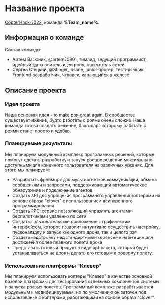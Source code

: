 # Название проекта

[CopterHack-2022](copterhack2022.md), команда **%Team_name%**.

## Информация о команде

Состав команды:

* Артём Васюник, @artem30801, тимлид, ведущий программист, идейный вдохновитель идеи роёв, повелитель сетей.
* Сергей Стецкий, @Stinger_insane, junior-прогер, тестировщик, Frontend-разработчик, человек, капающийся в железе.

## Описание проекта

### Идея проекта

Наша основная идея - to make рои great again. В сообществе существует мнение, будто работать с роями очень сложно. Наша команда готова создать решение, благодаря которому работать с роями станет просто и удобно.

### Планируемые результаты
Мы планируем модульный комплекс программных решений, которые помогут сделать разработку и запуск роевых решений максимально доступными для конечного пользователя на различных уровнях. Для этого мы планируем:
* Разработать фрейморк для мультиагнетной коммуникации, обмена сообщениями и запросами, поддерживающий автоматическое обнаружение и подключение агентов
* Создать API для упрощения программного управления коптерами на основе образа "clover" с использованием асинхронного программирования
* Создать RPC-сервис позволяющий управлять агентами-беспилотниками удалённо по сети
* Создать пользовательское приложение с графическим интерфейсом, которое позволит интуитивно осуществить настройку, пусконаладку и запуск как одного дрона, так и целого роя
* Создать надстройку над стандартными сервисами навигации для достижения более плавного полета дрона
* Представить готовый продукт в виде apt-пакета, который будет устанавливаться на дрон и делать его готовым к роевому полету.

### Использование платформы "Клевер"
Мы планируем использовать коптеры  "Клевер" в качестве основной базовой платформы для тестирования  отдельных компонентов системы и запуска роевых полетов. Программный комплекс разрабатывается модульным и модифицируемым, но по умолчанию он заточен под использование с коптерами, работающими на основе образа "clover".

